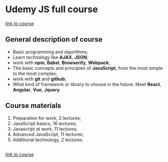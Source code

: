 # Udemy JS full course

[link to course](https://www.udemy.com/javascript_full/)

## General description of course

* Basic programming and algorithms;
* Learn technology like **AJAX**, **JSON**;
* work with **npm**, **Babel**, **Browserify**, **Webpack**;
* The basic concepts and principles of **JavaScript**, from the most simple to the most complex;
* work with **git** and **github**;
* What kind of framework or library to choose in the future. Meet **React**, **Angular**, **Vue**, **Jquery**.


## Course materials
1. Preparation for work, 2 lectures;
2. JavaScript basics, 16 lectures;
3. Javascript at work, 11 lectures;
4. Advanced JavaScript, 11 lectures;
5. Additional technology, 2 lectures.

##

[link to course](https://www.udemy.com/javascript_full/)
